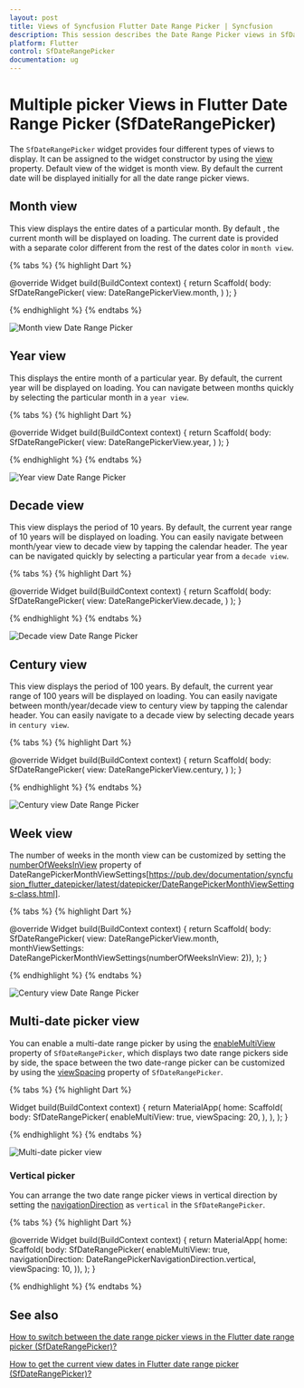 ```yaml
---
layout: post
title: Views of Syncfusion Flutter Date Range Picker | Syncfusion
description: This session describes the Date Range Picker views in SfDateRangePicker widget in Flutter | Date Picker
platform: Flutter
control: SfDateRangePicker
documentation: ug
---
```


# Multiple picker Views in Flutter Date Range Picker (SfDateRangePicker)
The `SfDateRangePicker` widget provides four different types of views to display. It can be assigned to the widget constructor by using the [view](https://pub.dev/documentation/syncfusion_flutter_datepicker/latest/datepicker/SfDateRangePicker/view.html) property. Default view of the widget is month view. By default the current date will be displayed initially for all the date range picker views.

## Month view
This view displays the entire dates of a particular month. By default , the current month will be displayed on loading. The current date is provided with a separate color different from the rest of the dates color in `month view`.

{% tabs %}
{% highlight Dart %}

@override
Widget build(BuildContext context) {
   return Scaffold(
        body: SfDateRangePicker(
       view: DateRangePickerView.month,
       )
   );
}

{% endhighlight %}
{% endtabs %}

![Month view Date Range Picker](images/views/monthview.png)

## Year view
This displays the entire month of a particular year. By default, the current year will be displayed on loading. You can navigate between months quickly by selecting the particular month in a `year view`.

{% tabs %}
{% highlight Dart %}

@override
Widget build(BuildContext context) {
   return Scaffold(
             body: SfDateRangePicker(
             view: DateRangePickerView.year,
             )
      );
}

{% endhighlight %}
{% endtabs %}

![Year view Date Range Picker](images/views/yearview.png)

## Decade view
This view displays the period of 10 years. By default, the current year range of 10 years will be displayed on loading. You can easily navigate between month/year view to decade view by tapping the calendar header. The year can be navigated quickly by selecting a particular year from a  `decade view`.

{% tabs %}
{% highlight Dart %}

@override
Widget build(BuildContext context) {
    return Scaffold(
               body: SfDateRangePicker(
               view: DateRangePickerView.decade,
              )
      );
}

{% endhighlight %}
{% endtabs %}

![Decade view Date Range Picker](images/views/decadeview.png)

## Century view
This view displays the period of 100 years. By default, the current year range of 100 years will be displayed on loading. You can easily navigate between month/year/decade view to century view by tapping the calendar header. You can easily navigate to a decade view by selecting decade years in `century view`.

{% tabs %}
{% highlight Dart %}

@override
Widget build(BuildContext context) {
    return Scaffold(
               body: SfDateRangePicker(
               view: DateRangePickerView.century,
               )
      );
}

{% endhighlight %}
{% endtabs %}

![Century view Date Range Picker](images/views/centuryview.png)

## Week view
The number of weeks in the month view can be customized by setting the [numberOfWeeksInView](https://pub.dev/documentation/syncfusion_flutter_datepicker/latest/datepicker/DateRangePickerMonthViewSettings/numberOfWeeksInView.html) property of DateRangePickerMonthViewSettings[https://pub.dev/documentation/syncfusion_flutter_datepicker/latest/datepicker/DateRangePickerMonthViewSettings-class.html].

{% tabs %}
{% highlight Dart %}

@override
Widget build(BuildContext context) {
  return Scaffold(
    body: SfDateRangePicker(
        view: DateRangePickerView.month,
        monthViewSettings:
            DateRangePickerMonthViewSettings(numberOfWeeksInView: 2)),
  );
}

{% endhighlight %}
{% endtabs %}

![Century view Date Range Picker](images/views/numberofweek-in-view.png)

## Multi-date picker view
You can enable a multi-date range picker by using the [enableMultiView](https://pub.dev/documentation/syncfusion_flutter_datepicker/latest/datepicker/SfDateRangePicker/enableMultiView.html) property of `SfDateRangePicker`, which displays two date range pickers side by side, the space between the two date-range picker can be customized by using the [viewSpacing](https://pub.dev/documentation/syncfusion_flutter_datepicker/latest/datepicker/SfDateRangePicker/viewSpacing.html) property of `SfDateRangePicker`.

{% tabs %}
{% highlight Dart %}

Widget build(BuildContext context) {
  return MaterialApp(
    home: Scaffold(
      body: SfDateRangePicker(
        enableMultiView: true,
        viewSpacing: 20,
      ),
    ),
  );
}

{% endhighlight %}
{% endtabs %}

![Multi-date picker view](images/views/multi-picker-view.jpg)

### Vertical picker
You can arrange the two date range picker views in vertical direction by setting the [navigationDirection]() as `vertical` in the `SfDateRangePicker`.

{% tabs %}
{% highlight Dart %}


@override
Widget build(BuildContext context) {
  return MaterialApp(
    home: Scaffold(
        body: SfDateRangePicker(
      enableMultiView: true,
      navigationDirection: DateRangePickerNavigationDirection.vertical,
      viewSpacing: 10,
    )),
  );
}

{% endhighlight %}
{% endtabs %}


## See also

[How to switch between the date range picker views in the Flutter date range picker (SfDateRangePicker)?](https://www.syncfusion.com/kb/11305/how-to-switch-between-the-date-range-picker-views-in-flutter-date-range-picker)

[How to get the current view dates in Flutter date range picker (SfDateRangePicker)?](https://www.syncfusion.com/kb/11331/how-to-get-the-current-view-dates-in-flutter-date-range-picker-sfdaterangepicker)
